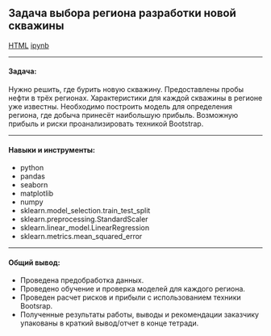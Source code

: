## Задача выбора региона разработки новой скважины <br/>

[HTML](./choosing_region_for_well_development.html)
[ipynb](./choosing_region_for_well_development.ipynb)

***
#### Задача:

Нужно решить, где бурить новую скважину. Предоставлены пробы нефти в трёх регионах. Характеристики для каждой скважины в регионе уже известны. Необходимо построить модель для определения региона, где добыча принесёт наибольшую прибыль. Возможную прибыль и риски проанализировать техникой Bootstrap.

***
#### Навыки и инструменты:

* python
* pandas
* seaborn
* matplotlib
* numpy
* sklearn.model_selection.train_test_split
* sklearn.preprocessing.StandardScaler
* sklearn.linear_model.LinearRegression
* sklearn.metrics.mean_squared_error

***
#### Общий вывод:
* Проведена предобработка данных.
* Проведено обучение и проверка моделей для каждого региона.
* Проведен расчет рисков и прибыли с использованием техники Bootsrap.
* Полученные результаты работы, выводы и рекомендации заказчику упакованы в краткий вывод/отчет в конце тетради.
